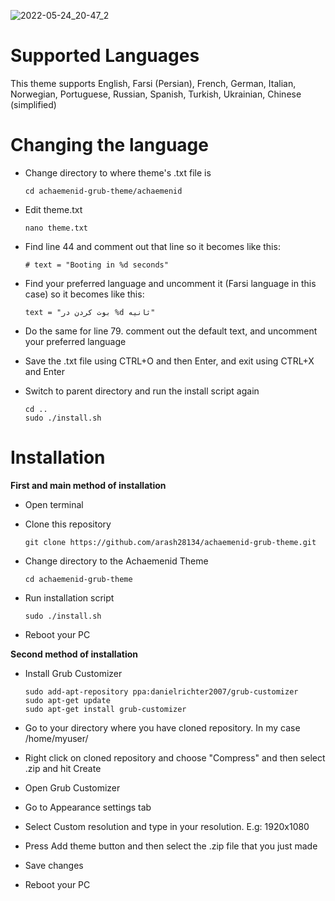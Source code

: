 ![2022-05-24_20-47_2](https://user-images.githubusercontent.com/74412308/170085996-0de60314-cdc4-48c7-99b8-4613fe3fa3bf.png)

# Supported Languages

This theme supports English, Farsi (Persian), French, German, Italian, Norwegian, Portuguese, Russian, Spanish, Turkish, Ukrainian, Chinese (simplified)

# Changing the language

- Change directory to where theme's .txt file is

  ```
  cd achaemenid-grub-theme/achaemenid
  ```

- Edit theme.txt
  ```
  nano theme.txt
  ```

- Find line 44 and comment out that line so it becomes like this:
  ```
  # text = "Booting in %d seconds"
  ```

- Find your preferred language and uncomment it (Farsi language in this case) so it becomes like this:
  ```
  text = "بوت کردن در %d ثانیه"
  ```

- Do the same for line 79. comment out the default text, and uncomment your preferred language

- Save the .txt file using CTRL+O and then Enter, and exit using CTRL+X and Enter

- Switch to parent directory and run the install script again
  ```
  cd ..
  sudo ./install.sh
  ```

# Installation
<b>First and main method of installation</b>

- Open terminal

- Clone this repository

  ```
  git clone https://github.com/arash28134/achaemenid-grub-theme.git
  ```

- Change directory to the Achaemenid Theme

  ```
  cd achaemenid-grub-theme
  ```

- Run installation script

  ```
  sudo ./install.sh
  ```

- Reboot your PC

<b>Second method of installation</b>

- Install Grub Customizer

  ```
  sudo add-apt-repository ppa:danielrichter2007/grub-customizer
  sudo apt-get update
  sudo apt-get install grub-customizer
  ```

- Go to your directory where you have cloned repository. In my case /home/myuser/
- Right click on cloned repository and choose "Compress" and then select .zip and hit Create

- Open Grub Customizer
- Go to Appearance settings tab
- Select Custom resolution and type in your resolution. E.g: 1920x1080
- Press Add theme button and then select the .zip file that you just made
- Save changes

- Reboot your PC
